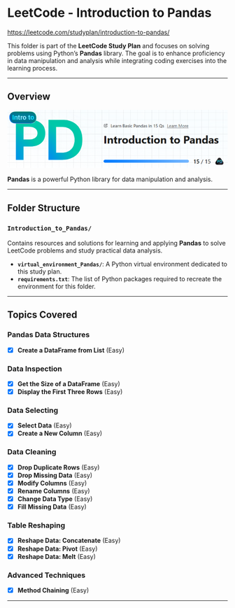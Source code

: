 # LeetCode - Introduction to Pandas

<https://leetcode.com/studyplan/introduction-to-pandas/>

This folder is part of the **LeetCode Study Plan** and focuses on solving problems using Python’s **Pandas** library. The goal is to enhance proficiency in data manipulation and analysis while integrating coding exercises into the learning process.

---

## Overview

![Introduction to Pandas](images/intro_to_Pandas.png)

**Pandas** is a powerful Python library for data manipulation and analysis.

---

## Folder Structure

### `Introduction_to_Pandas/`
Contains resources and solutions for learning and applying **Pandas** to solve LeetCode problems and study practical data analysis.

- **`virtual_environment_Pandas/`**: A Python virtual environment dedicated to this study plan.
- **`requirements.txt`**: The list of Python packages required to recreate the environment for this folder.

---

## Topics Covered

### Pandas Data Structures
- [x] **Create a DataFrame from List** (Easy)

### Data Inspection
- [x] **Get the Size of a DataFrame** (Easy)
- [x] **Display the First Three Rows** (Easy)

### Data Selecting
- [x] **Select Data** (Easy)
- [x] **Create a New Column** (Easy)

### Data Cleaning
- [x] **Drop Duplicate Rows** (Easy)
- [x] **Drop Missing Data** (Easy)
- [x] **Modify Columns** (Easy)
- [x] **Rename Columns** (Easy)
- [x] **Change Data Type** (Easy)
- [x] **Fill Missing Data** (Easy)

### Table Reshaping
- [x] **Reshape Data: Concatenate** (Easy)
- [x] **Reshape Data: Pivot** (Easy)
- [x] **Reshape Data: Melt** (Easy)

### Advanced Techniques
- [x] **Method Chaining** (Easy)

---